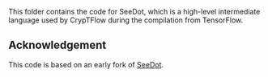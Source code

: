 This folder contains the code for SeeDot, which is a high-level intermediate language used by CrypTFlow during the compilation from TensorFlow.

## Acknowledgement
This code is based on an early fork of [SeeDot](https://github.com/microsoft/EdgeML/tree/master/Tools/SeeDot).
